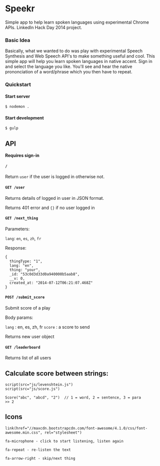 Speekr
======

Simple app to help learn spoken languages using experimental Chrome APIs. LinkedIn Hack Day 2014 project.

### Basic Idea

Basically, what we wanted to do was play with experimental Speech Synthesis and Web Speech API's to make something useful and cool. This simple app will help you learn spoken languages in native accent. Sign in and select the language you like. You'll see and hear the native prononciation of a word/phrase which you then have to repeat.

### Quickstart

#### Start server

```bash
$ nodemon .
```

#### Start development

```bash
$ gulp
```

## API

**Requires sign-in**

#### `/`

Return `user` if the user is logged in otherwise not.

#### `GET /user`

Returns details of logged in user in JSON format.

Returns 401 error and `{}` if no user logged in

#### `GET /next_thing`

Parameters:

`lang`: `en`, `es`, `zh`, `fr`

Response:

    {
      thingType: "1",
      lang: "en",
      thing: "your",
      _id: "53c0d3d33d0a940000b5aab8",
      __v: 0,
      created_at: "2014-07-12T06:21:07.468Z"
    }

#### `POST /submit_score`

Submit score of a play

Body params:

`lang` : en, es, zh, fr
`score` : a score to send

Returns new user object

#### `GET /leaderboard`

Returns list of all users

## Calculate score between strings:

    script(src="js/levenshtein.js")
    script(src="js/score.js")

    Score("abc", "abcd", "2")  // 1 = word, 2 = sentence, 3 = para
    >> 2

## Icons

    link(href="//maxcdn.bootstrapcdn.com/font-awesome/4.1.0/css/font-awesome.min.css", rel="stylesheet")

    fa-microphone - click to start listening, listen again

    fa-repeat - re-listen the text

    fa-arrow-right - skip/next thing
